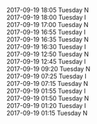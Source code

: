 2017-09-19 18:05 Tuesday  N  
2017-09-19 18:00 Tuesday  I  
2017-09-19 17:00 Tuesday  N  
2017-09-19 16:55 Tuesday  I  
2017-09-19 16:35 Tuesday  N  
2017-09-19 16:30 Tuesday  I  
2017-09-19 12:50 Tuesday  N  
2017-09-19 12:45 Tuesday  I  
2017-09-19 09:20 Tuesday  N  
2017-09-19 07:25 Tuesday  I  
2017-09-19 07:15 Tuesday  N  
2017-09-19 01:55 Tuesday  I  
2017-09-19 01:50 Tuesday  N  
2017-09-19 01:20 Tuesday  I  
2017-09-19 01:15 Tuesday  N  
